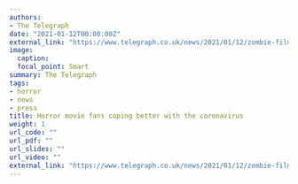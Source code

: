 ```yaml
---
authors:
- The Telegraph
date: "2021-01-12T00:00:00Z"
external_link: "https://www.telegraph.co.uk/news/2021/01/12/zombie-film-fans-better-prepared-coronavirus-says-study/"
image:
  caption:
  focal_point: Smart
summary: The Telegraph
tags:
- horror
- news
- press
title: Horror movie fans coping better with the coronavirus
weight: 1
url_code: ""
url_pdf: ""
url_slides: ""
url_video: ""
external_link: "https://www.telegraph.co.uk/news/2021/01/12/zombie-film-fans-better-prepared-coronavirus-says-study/"
---
```


